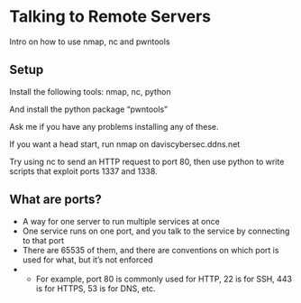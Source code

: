 # Talking to Remote Servers

Intro on how to use nmap, nc and pwntools

## Setup

Install the following tools: nmap, nc, python

And install the python package “pwntools”

Ask me if you have any problems installing any of these.

If you want a head start, run nmap on daviscybersec.ddns.net

Try using nc to send an HTTP request to port 80, then use python to write scripts that exploit ports 1337 and 1338.

## What are ports?

* A way for one server to run multiple services at once
* One service runs on one port, and you talk to the service by connecting to that port
* There are 65535 of them, and there are conventions on which port is used for what, but it’s not enforced
* * For example, port 80 is commonly used for HTTP, 22 is for SSH, 443 is for HTTPS, 53 is for DNS, etc.

